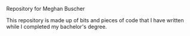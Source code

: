 Repository for Meghan Buscher

This repository is made up of bits and pieces of code that I have written while I completed my bachelor's degree. 
